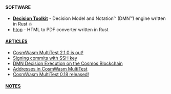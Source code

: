 #### SOFTWARE

- [**Decision Toolkit**](https://github.com/DecisionToolkit) - Decision Model and Notation™ (DMN™) engine written in Rust 🔥
- [htop](https://github.com/EngosSoftware/htop) - HTML to PDF converter written in Rust

#### [ARTICLES](https://depta.medium.com)

- [CosmWasm MultiTest 2.1.0 is out!](https://medium.com/cosmwasm/cosmwasm-multitest-2-1-0-is-out-6f079cf9b9b7)
- [Signing commits with SSH key](https://depta.medium.com/signing-commits-with-ssh-key-7a4be8a9b581)
- [DMN Decision Execution on the Cosmos Blockchain](https://depta.medium.com/dmn-decision-execution-on-the-cosmos-blockchain-0d8c76c29e67)
- [Addresses in CosmWasm MultiTest](https://medium.com/cosmwasm/addresses-in-cosmwasm-multitest-68207ae845e6)
- [CosmWasm MultiTest 0.18 released!](https://medium.com/cosmwasm/cosmwasm-multitest-0-18-released-cc826aa0948a)

#### [**NOTES**](https://dariuszdepta.github.io)
